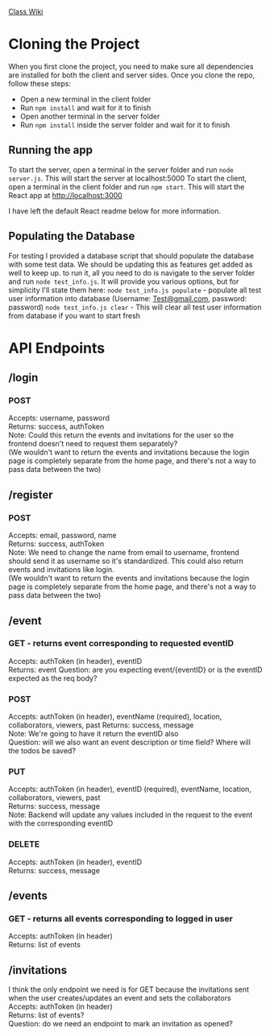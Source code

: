 [Class Wiki](https://github.com/cs428TAs/f2020/wiki/Event-planning-app)

# Cloning the Project
When you first clone the project, you need to make sure all dependencies are installed for both the client and server sides.
Once you clone the repo, follow these steps:
* Open a new terminal in the client folder
* Run `npm install` and wait for it to finish
* Open another terminal in the server folder
* Run `npm install` inside the server folder and wait for it to finish

## Running the app
To start the server, open a terminal in the server folder and run `node server.js`. This will start the server at localhost:5000
To start the client, open a terminal in the client folder and run `npm start`. This will start the React app at [http://localhost:3000](http://localhost:3000)

I have left the default React readme below for more information.

## Populating the Database
For testing I provided a database script that should populate the database with some test data. We should be updating this as features get added as well to keep up.
to run it, all you need to do is navigate to the server folder and run `node test_info.js`. It will provide you various options, but for simplicity I'll state them here:
`node test_info.js populate` - populate all test user information into database (Username: Test@gmail.com, password: password)
`node test_info.js clear` - This will clear all test user information from database if you want to start fresh

# API Endpoints

## /login
### POST
Accepts: username, password\
Returns: success, authToken\
Note: Could this return the events and invitations for the user so the frontend doesn't need to request them separately? \
(We wouldn't want to return the events and invitations because the login page is completely separate from the home page, and there's not a way to pass data between the two)

## /register
### POST
Accepts: email, password, name\
Returns: success, authToken\
Note: We need to change the name from email to username, frontend should send it as username so it's standardized. This could also return events and invitations like login.\
(We wouldn't want to return the events and invitations because the login page is completely separate from the home page, and there's not a way to pass data between the two)

## /event
### GET - returns event corresponding to requested eventID
Accepts: authToken (in header), eventID\
Returns: event
Question: are you expecting event/{eventID} or is the eventID expected as the req body? 

### POST
Accepts: authToken (in header), eventName (required), location, collaborators, viewers, past
Returns: success, message\
Note: We're going to have it return the eventID also\
Question: will we also want an event description or time field? Where will the todos be saved? 

### PUT
Accepts: authToken (in header), eventID (required), eventName, location, collaborators, viewers, past\
Returns: success, message\
Note: Backend will update any values included in the request to the event with the corresponding eventID

### DELETE
Accepts: authToken (in header), eventID\
Returns: success, message

## /events
### GET - returns all events corresponding to logged in user
Accepts: authToken (in header)\
Returns: list of events

## /invitations
I think the only endpoint we need is for GET because the invitations sent when the user creates/updates an event and sets the collaborators\
Accepts: authToken (in header)\
Returns: list of events?\
Question: do we need an endpoint to mark an invitation as opened? 
